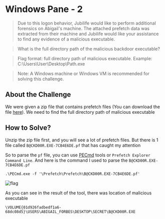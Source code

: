 # Windows Pane - 2
> Due to this logon behavior, Jubilife would like to perform additional forensics on Abigail's machine. The attached prefetch data was extracted from their machine and Jubilife would like your assistance to find any evidence of a malicious executable.

> What is the full directory path of the malicious backdoor executable?

> Flag format: full directory path of malicious executable. Example: C:\Users\User\Desktop\Path.exe

> Note: A Windows machine or Windows VM is recommended for solving this challenge.

## About the Challenge
We were given a zip file that contains prefetch files (You can download the file [here](Prefetch.zip)). We need to find the full directory path of malicious executable 

## How to Solve?
Unzip the zip file first, and you will see a lot of prefetch files. But there is 1 file called `B@CKD00R.EXE-7CB4E6DE.pf` that has caught my attention

So to parse the `pf` file, you can use [PECmd](https://github.com/EricZimmerman/PECmd) tools or `Prefetch Explorer Command Line`. And here is the command I used to parse the `B@CKD00R.EXE-7CB4E6DE.pf`

```
.\PECmd.exe -f '\Prefetch\Prefetch\B@CKD00R.EXE-7CB4E6DE.pf'
```

![flag](images/flag.png)

As you can see in the result of the tool, there was location of malicious executable

```
\VOLUME{01d926fadbedf1a6-68dc08d5}\USERS\ABIGAIL_FORBES\DESKTOP\SECRET\B@CKD00R.EXE
```